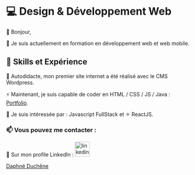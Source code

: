 # 💻 Design & Développement Web

👋 Bonjour, 

🌱 Je suis actuellement en formation en développement web et web mobile. 

## 💯 Skills et Expérience
🔭 Autodidacte, mon premier site internet a été réalisé avec le CMS Wordpress.  

⚡ Maintenant, je suis capable de coder en HTML / CSS / JS / Java : [Portfolio](https://duchenedaphne.github.io). 

👀 Je suis intéressée par : Javascript FullStack et ⚛️ ReactJS.

### 📫 Vous pouvez me contacter : 
💬 Sur mon profile LinkedIn : [<img src='https://cdn.jsdelivr.net/npm/simple-icons@3.0.1/icons/linkedin.svg' alt='linkedin' height='40'>](https://fr.linkedin.com/in/duchenedaphne/) 

<!---
duchenedaphne/duchenedaphne is a ✨ special ✨ repository because its `README.md` (this file) appears on your GitHub profile.
You can click the Preview link to take a look at your changes.
--->

<script src="https://platform.linkedin.com/badges/js/profile.js" async defer type="text/javascript"></script>

<div class="badge-base LI-profile-badge" data-locale="fr_FR" data-size="medium" data-theme="light" data-type="VERTICAL" data-vanity="duchenedaphne" data-version="v1"><a class="badge-base__link LI-simple-link" href="https://fr.linkedin.com/in/duchenedaphne?trk=profile-badge">Daphné Duchêne</a></div>
